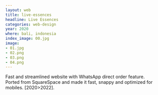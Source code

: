 ```yaml
---
layout: web
title: live-essences
headline: Live Essences
categories: web-design
year: 2020
where: bali, indonesia
index_image: 00.jpg
image:
- 01.jpg
- 02.png
- 03.png
- 04.png
---
```

Fast and streamlined website with WhatsApp direct order feature.<br>
Ported from SquareSpace and made it fast, snappy and optimized for mobiles.
[2020>2022].

